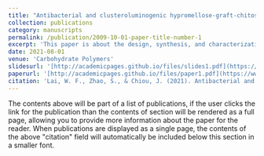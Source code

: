 ```yaml
---
title: "Antibacterial and clusteroluminogenic hypromellose-graft-chitosan-based polyelectrolyte complex films with high functional flexibility for food packaging"
collection: publications
category: manuscripts
permalink: /publication/2009-10-01-paper-title-number-1
excerpt: 'This paper is about the design, synthesis, and characterization of a novel carbohydrate material-based thin film.'
date: 2021-08-01
venue: 'Carbohydrate Polymers'
slidesurl: '[http://academicpages.github.io/files/slides1.pdf](https://www.sciencedirect.com/science/article/abs/pii/S0144861721008341)'
paperurl: '[http://academicpages.github.io/files/paper1.pdf](https://www.sciencedirect.com/science/article/abs/pii/S0144861721008341)'
citation: 'Lai, W. F., Zhao, S., & Chiou, J. (2021). Antibacterial and clusteroluminogenic hypromellose-graft-chitosan-based polyelectrolyte complex films with high functional flexibility for food packaging. Carbohydrate Polymers, 271, 118447.'
---
```


The contents above will be part of a list of publications, if the user clicks the link for the publication than the contents of section will be rendered as a full page, allowing you to provide more information about the paper for the reader. When publications are displayed as a single page, the contents of the above "citation" field will automatically be included below this section in a smaller font.
